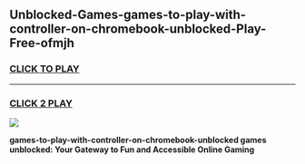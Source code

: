 
## Unblocked-Games-games-to-play-with-controller-on-chromebook-unblocked-Play-Free-ofmjh
<h3>
<a href="https://premium76.site?title=games-to-play-with-controller-on-chromebook-unblocked&ref=17A">CLICK TO PLAY</a></h3>
<hr>

<h3>
<a href="https://premium76.site?title=games-to-play-with-controller-on-chromebook-unblocked&ref=17A">CLICK 2 PLAY</a>
  
</h3>

<a href="https://premium76.site?title=games-to-play-with-controller-on-chromebook-unblocked&ref=17A"><img src="https://clearcache.store/games.png"></a>


**games-to-play-with-controller-on-chromebook-unblocked games unblocked: Your Gateway to Fun and Accessible Online Gaming**
